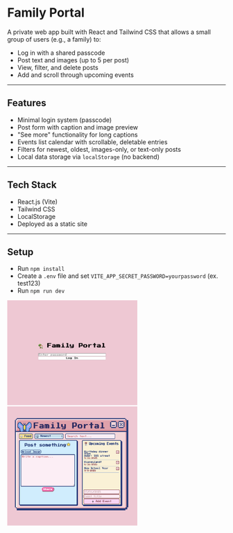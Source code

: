 # Family Portal

A private web app built with React and Tailwind CSS that allows a small group of users (e.g., a family) to:
- Log in with a shared passcode
- Post text and images (up to 5 per post)
- View, filter, and delete posts
- Add and scroll through upcoming events
---
## Features

- Minimal login system (passcode)
- Post form with caption and image preview
- "See more" functionality for long captions
- Events list calendar with scrollable, deletable entries
- Filters for newest, oldest, images-only, or text-only posts
- Local data storage via `localStorage` (no backend)
---
## Tech Stack

- React.js (Vite)
- Tailwind CSS
- LocalStorage
- Deployed as a static site
---
## Setup

- Run `npm install`
- Create a `.env` file and set `VITE_APP_SECRET_PASSWORD=yourpassword` (ex. test123)
- Run `npm run dev`

<img src="src/assets/family-portal-login.png" alt="Login screenshot" width="300">
<img src="src/assets/family-portal-sample.png" alt="Homepage screenshot" width="300">